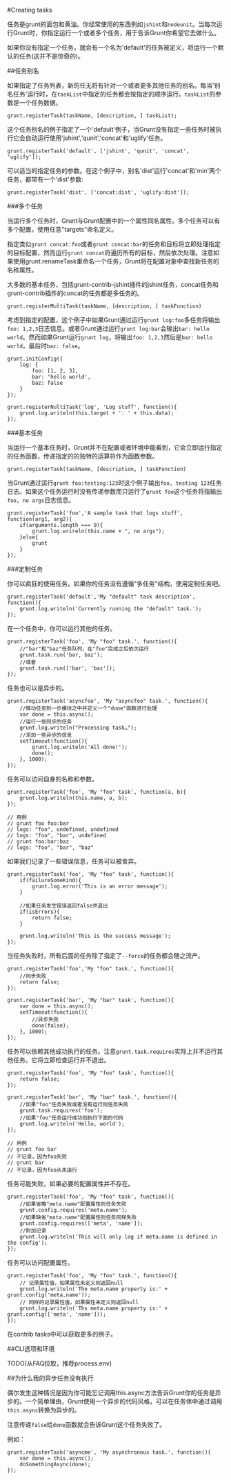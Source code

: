 #Creating tasks

任务是grunt的面包和黄油。你经常使用的东西例如`jshint`和`nodeunit`。当每次运行Grunt时，你指定运行一个或者多个任务，用于告诉Grunt你希望它去做什么。

如果你没有指定一个任务，就会有一个名为'default'的任务被定义，将运行一个默认的任务(这并不是惊奇的)。

##任务别名

如果指定了任务列表，新的任无将有针对一个或者更多其他任务的别名。每当'别名任务'运行时，在`taskList`中指定的任务都会按指定的顺序运行。`taskList`的参数是一个任务数据。

	grunt.registerTask(taskName, [description, ] taskList);
	
这个任务别名的例子指定了一个'default'例子，当Grunt没有指定一些任务时被执行它会自动运行使用'jshint','qunit','concat'和'uglify'任务。

	grunt.registerTask('default', ['jshint', 'qunit', 'concat', 'uglify']);
	
可以适当的指定任务的参数。在这个例子中，别名'dist'运行'concat'和'min'两个任务，都带有一个'dist'参数:

	grunt.registerTask('dist', ['concat:dist', 'uglify:dist']);
	
###多个任务

当运行多个任务时，Grunt与Grunt配置中的一个属性同名属性。多个任务可以有多个配置，使用任意"targets"命名定义。

指定类似`grunt concat:foo`或者`grunt concat:bar`的任务和目标将立即处理指定的目标配置，然而运行`grunt concat`将遍历所有的目标，然后依次处理。注意如果使用grunt.renameTask重命名一个任务，Grunt将在配置对象中查找新任务的名称属性。

大多数的基本任务，包括grunt-contrib-jshint插件的jshint任务，concat任务和grunt-contrib插件的concat的任务都是多任务的。

	grunt.registerMultiTask(taskName, [description, ] taskFunction)
	
考虑到指定的配置，这个例子中如果Grunt通过运行`grunt log:foo`多任务将输出`foo: 1,2,3`日志信息。或者Grunt通过运行`grunt log:bar`会输出`bar: hello world`。然而如果Grunt运行`grunt log`，将输出`foo: 1,2,3`然后是`bar: hello world`，最后时`baz: false`。

	grunt.initConfig({
		log: {
			foo: [1, 2, 3],
			bar: 'hello world',
			baz: false
		}
	});
	
	grunt.registerNultiTask('log', 'Log stuff', function(){
		grunt.log.writeln(this.target + ': ' + this.data);
	});
	
###基本任务

当运行一个基本任务时，Grunt并不在配置或者环境中能看到，它会立即运行指定的任务函数，传递指定的的独特的运算符作为函数参数。

	grunt.registerTask(taskName, [description, ] taskFunction)
	
当Grunt通过运行`grunt foo:testing:123`时这个例子输出`foo, testing 123`任务日志。如果这个任务运行时没有传递参数而只运行了`grunt foo`这个任务将指输出`foo, no args`日志信息。

	grunt.registerTask('foo','A sample task that logs stuff', function(arg1, arg2){
		if(arguments.length === 0){
			grunt.log.wrireln(this.name + ", no args");
		}else{
			grunt
		}
	});
	
###定制任务

你可以疯狂的使用任务。如果你的任务没有遵循"多任务"结构，使用定制任务吧。

	grunt.registerTask('default','My "default" task description', function(){
		grunt.log.writeln('Currently running the "default" task.');
	});
	
在一个任务中，你可以运行其他的任务。

	grunt.registerTask('foo', 'My "foo" task.', function(){
		//"bar"和"baz"任务队列，在"foo"完成之后依次运行
		grunt.task.run('bar, baz');
		//或者
		grunt.task.run(['bar', 'baz']);
	});

任务也可以是异步的。

	grunt.registerTask('asyncfoo', 'My "asyncfoo" task.', function(){
		//推动任务到一步模块之中并定义一个"done"函数进行处理
		var done = this.async();
		//运行一些同步的任务
		grunt.log.writeln("Processing task…");
		//添加一些异步的信息
		setTimeout(function(){
			grunt.log.writeln('All done!');
			done();
		}, 1000);
	});
	
任务可以访问自身的名称和参数。

	grunt.registerTask('foo', 'My "foo" task', function(a, b){
		grunt.log.writeln(this.name, a, b);
	});
	
	// 用例
	// grunt foo foo:bar
	// logs: "foo", undefined, undefined
	// logs: "foo", "bar", undefined
	// grunt foo:bar:baz
	// logs: "foo", "bar", "baz"
	
如果我们记录了一些错误信息，任务可以被舍弃。

	grunt.registerTask('foo', 'My "foo" task', function(){
		if(failureSomeKind){
			grunt.log.error('This is an error message');
		}
		
		//如果任务发生错误返回false并退出
		if(isErrors){
			return false;
		}
		
		grunt.log.writeln('This is the success message');
	});
	
当任务失败时，所有后面的任务除了指定了`--force`的任务都会随之流产。

	grunt.registerTask('foo','My "foo" task.', function(){
		//同步失败
		return false;
	});
	
	grunt.registerTask('bar', 'My "bar" task', function(){
		var done = this.async();
		setTimeout(function(){
			//异步失败
			done(false);
		}, 1000);
	});
	
任务可以依赖其他成功执行的任务。注意`grunt.task.requires`实际上并不运行其他任务。它将立即检查运行并不退出。

	grunt.registerTask('foo', 'My "foo" task', function(){
		return false;
	});
	
	grunt.registerTask('bar', 'My "bar" task.', function(){
		//如果"foo"任务失败或者没有运行则任务失败
		grunt.task.requires('foo');
		//如果"foo"任务运行成功则执行下面的代码
		grunt.log.writeln('Hello, world');
	});
	
	// 用例
	// grunt foo bar
	// 不记录，因为foo失败
	// grunt bar
	// 不记录，因为foo从未运行

任务可能失败，如果必要的配置属性并不存在。

	grunt.registerTask('foo', 'My "foo" task', function(){
		//如果省略"meta.name"配置属性则任务失败
		grunt.config.requires('meta.name');
		//如果缺省"mata.name"配置属性则任务同样失败
		grunt.config.requires(['meta', 'name']);
		//附加记录
		grunt.log.writeln('This will only log if meta.name is defined in the config');
	});
	
任务可以访问配置属性。

	grunt.registerTask('foo', 'My "foo" task.', function(){
		// 记录属性值，如果属性未定义则返回null
		grunt.log.writeln('The meta.name property is:' + grunt.config('meta.name'));
		// 同样的记录属性值，如果属性未定义则返回null
		grunt.log.writeln('Ths meta.name property is:' + grunt.config(['meta', 'name']));
	});
	
在contrib tasks中可以获取更多的例子。

##CLI选项和环境

TODO(从FAQ拉取，推荐process.env)

##为什么我的异步任务没有执行

偶尔发生这种情况是因为你可能忘记调用this.async方法告诉Grunt你的任务是异步的。一个简单理由，Grunt使用一个异步的代码风格，可以在任务体中通过调用`this.async`转换为异步的。

注意传递`false`给`done`函数就会告诉Grunt这个任务失败了。

例如：

	grunt.registerTask('asyncme', 'My asynchronous task.', function(){
		var done = this.async();
		doSomethingAsync(done);
	});